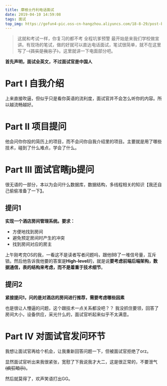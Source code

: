 ```yaml
---
title: 摩根士丹利电话面试
date: 2019-04-10 14:59:08
tags: 面试
top_img: https://gofun4-pic.oss-cn-hangzhou.aliyuncs.com/18-8-29/post-bg.jpg
---
```

> 这就和考试一样，你复习的都不考
> 全程坑爹预警
> 最开始是来我们学校做宣讲。有现场的笔试，做的好就可以直达电话面试，笔试很简单，就不在这里写了<del>（其实是我忘了）</del>。这里就讲一下电面部分吧。
<!-- more -->
**首先声明，面试全英文，不过面试官是中国人**
# Part I 自我介绍
上来直接吹逼，但似乎只是看你英语的流利度，面试官并不会怎么听你的内容。所以越流畅越好。

# Part II 项目提问
他会问你你投的简历上的项目，而不会问你自我介绍里的项目。主要就是用了哪些技术，碰到了什么难点，学会了什么。

# Part III 面试官瞎jb提问
很无语的一部分，本以为会问什么数据库，数据结构，多线程相关的知识【我还自己偷偷准备了一下】。

## 提问1
**实现一个酒店房间管理系统。要求：**
- 方便地找到房间
- 避免预定房间时产生的冲突
- 找到房间对应的房主

上午刚考完OS的我，一看这不是读者写者问题吗，跟他BB了一堆信号量，互斥锁。然后他告诉我他要的答案是**High-level**的，就是说**要考虑前端后端架构，数据通信，表的结构来考虑，而不是着重于技术细节**。

## 提问2
**紧接提问1，问的是对酒店的房间进行推荐，需要考虑哪些因素**

也是很让人懵逼的问题，这个跟技术一点关系都没吧？？
我没抓住要领，回答了房间大小，设备供应，采光什么的，面试官听起来似乎不太满意。

# Part IV 对面试官发问环节
我想让面试官再给个机会，让我重新回答问题一下，但被面试官拒绝了orz。

显然面试官听出来我很紧张，宽慰了下我说我才大二，这是很正常的，不要泄气<del>(疯狂暗示)</del>。

然后就莫得了，欢声笑语打出GG。